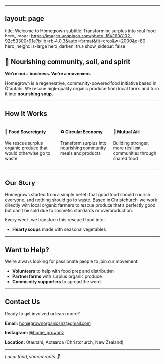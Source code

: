 -----

## layout: page
title: Welcome to Homegrown
subtitle: Transforming surplus into soul food
hero_image: https://images.unsplash.com/photo-1542838132-92c53300491e?ixlib=rb-4.0.3&auto=format&fit=crop&w=2000&q=80
hero_height: is-large
hero_darken: true
show_sidebar: false

<div class="content">

## 🌱 Nourishing community, soil, and spirit

**We’re not a business. We’re a movement.**

Homegrown is a regenerative, community-powered food initiative based in Ōtautahi. We rescue high-quality organic produce from local farms and turn it into **nourishing soup**.

-----

## How It Works

<div class="columns">
  <div class="column">
    <div class="box has-text-centered">
      <h4 class="title is-4">🥕 Food Sovereignty</h4>
      <p>We rescue surplus organic produce that would otherwise go to waste</p>
    </div>
  </div>
  <div class="column">
    <div class="box has-text-centered">
      <h4 class="title is-4">♻️ Circular Economy</h4>
      <p>Transform surplus into nourishing community meals and products</p>
    </div>
  </div>
  <div class="column">
    <div class="box has-text-centered">
      <h4 class="title is-4">🤝 Mutual Aid</h4>
      <p>Building stronger, more resilient communities through shared food</p>
    </div>
  </div>
</div>

-----

## Our Story

Homegrown started from a simple belief: that good food should nourish everyone, and nothing should go to waste. Based in Christchurch, we work directly with local organic farmers to rescue produce that’s perfectly good but can’t be sold due to cosmetic standards or overproduction.

Every week, we transform this rescued food into:

- **Hearty soups** made with seasonal vegetables

-----

## Want to Help?

We’re always looking for passionate people to join our movement:

- **Volunteers** to help with food prep and distribution
- **Partner farms** with surplus organic produce
- **Community supporters** to spread the word

-----

## Contact Us

Ready to get involved or learn more?

**Email:** [homegrownorganicsnz@gmail.com](mailto:homegrownorganicsnz@gmail.com)

**Instagram:** [@home_grownnz](https://www.instagram.com/home_grownnz?igsh=YW1mdXhvemc3NXVt&utm_source=qr)

**Location:** Ōtautahi, Aotearoa (Christchurch, New Zealand)

-----

*Local food, shared roots. 🌱*

</div>
